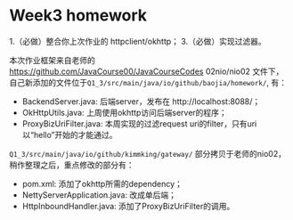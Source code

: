 # Week3 homework

1.（必做）整合你上次作业的 httpclient/okhttp；
3.（必做）实现过滤器。

本次作业框架来自老师的 https://github.com/JavaCourse00/JavaCourseCodes 02nio/nio02 文件下， 自己新添加的文件位于`Q1_3/src/main/java/io/github/baojia/homework/`, 有：
* BackendServer.java: 后端server，发布在 http://localhost:8088/；
* OkHttpUtils.java: 上周使用okhttp访问后端server的程序；
* ProxyBizUriFilter.java: 本周实现的过滤request uri的filter，只有uri以“hello”开始的才能通过。

`Q1_3/src/main/java/io/github/kimmking/gateway/` 部分拷贝于老师的nio02，稍作整理之后，重点修改的部分有：
* pom.xml: 添加了okhttp所需的dependency；
* NettyServerApplication.java: 改成单后端；
* HttpInboundHandler.java: 添加了ProxyBizUriFilter的调用。